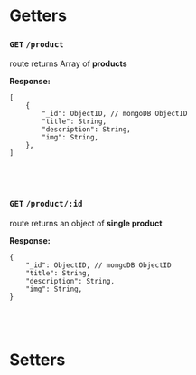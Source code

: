 # Getters

### `GET` `/product`

route returns Array of **products** <br>

**Response:**<br>

```
[
    {
        "_id": ObjectID, // mongoDB ObjectID
        "title": String,
        "description": String,
        "img": String,
    },
]
```

<br>
<br>

### `GET` `/product/:id`

route returns an object of **single product** <br>

**Response:**<br>

```
{
    "_id": ObjectID, // mongoDB ObjectID
    "title": String,
    "description": String,
    "img": String,
}
```

<br>
<br>

# Setters
